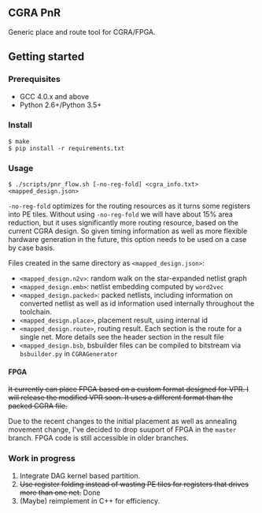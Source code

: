 CGRA PnR
---
Generic place and route tool for CGRA/FPGA.
## Getting started
### Prerequisites
+ GCC 4.0.x and above
+ Python 2.6+/Python 3.5+
### Install
```
$ make
$ pip install -r requirements.txt
```
### Usage
```
$ ./scripts/pnr_flow.sh [-no-reg-fold] <cgra_info.txt> <mapped_design.json>
```
`-no-reg-fold` optimizes for the routing resources as it turns some registers into PE tiles. Without using `-no-reg-fold` we will have about 15% area reduction, but it uses significantly more routing resource, based on the current CGRA design. So given timing information as well as more flexible hardware generation in the future, this option needs to be used on a case by case basis.

Files created in the same directory as `<mapped_design.json>`:
+ `<mapped_design.n2v>`: random walk on the star-expanded netlist graph
+ `<mapped_design.emb>`: netlist embedding computed by `word2vec`
+ `<mapped_design.packed>`: packed netlists, including information on converted netlist as well as id information used internally throughout the toolchain.
+ `<mapped_design.place>`, placement result, using internal id
+ `<mapped_design.route>`, routing result. Each section is the route for a single net. More details see the header section in the result file
+ `<mapped_design.bsb`, bsbuilder files can be compiled to bitstream via `bsbuilder.py` in `CGRAGenerator`

#### FPGA
~~It currently can place FPGA based on a custom format designed for VPR. I will release the modified VPR soon. It uses a different format than the packed CGRA file.~~

Due to the recent changes to the initial placement as well as annealing movement change, I've decided to drop suuport of FPGA in the `master` branch. FPGA code is still accessible in older branches.

### Work in progress
1. Integrate DAG kernel based partition.
2. ~~Use register folding instead of wasting PE tiles for registers that drives more than one net.~~ Done
3. (Maybe) reimplement in C++ for efficiency.
